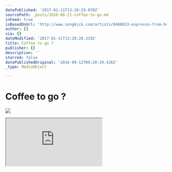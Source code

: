 ```yaml
---
datePublished: '2017-01-11T13:28:29.070Z'
sourcePath: _posts/2016-08-21-coffee-to-go.md
inFeed: true
isBasedOnUrl: 'http://www.songkick.com/artists/8480653-espresso-from-hell'
author: []
via: {}
dateModified: '2017-01-11T13:28:28.319Z'
title: Coffee to go ?
publisher: {}
description: ''
starred: false
datePublishedOriginal: '2016-09-12T09:20:39.436Z'
_type: MediaObject

---
```

# Coffee to go ?
![](https://the-grid-user-content.s3-us-west-2.amazonaws.com/4b9ca5f8-7680-4463-892a-f78b3e7dcf79.jpg)

<iframe src="https://the-grid.github.io/ed-userhtml/?g=eJyFUk1PwzAM_StVUBEctnbdh8a2DE3AxIU7typr3SZamlRO9sWvx203irggRbH88p4dPXulChQVBIYuzkC4y-frRzqfzOPZdJxOpk-ztEZ7VDkgC1T-LyXTwjnOnDXlXmX7wUnlJXgWOMw4k97XbhFFHTi8kYaZraI_iqH0lX4W6JXz_NrrXlT1UoKgRvzN1QjO2TCJt2grCu-gNQVvD0ghFx5cK9iJbF-iPZh8kFltkXsUxtUCwfiWUFjjr09Y7h7iMHmhArfw2HMKUSl94RtUQnev1PMIXmWiSx0VHjhAVfQip76Aj5L63EMnUKX03FishG5hL4Hs1w3c5XAmpRS5PRHNQA-2ny9I2eJ357xKgTe-huNNmGzpwNWZgmyR5EnjbqtvuBn_PbcfuOYjFrSLsLPY2MtiGpm_aNoJmoeXi2BEjiwD2X6dsvG8Pi_ZehV1-7P-BlAsyDU" height="NaN" style=""></iframe>